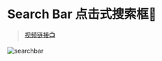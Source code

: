 # Search Bar 点击式搜索框🔎

> [视频链接📺](https://www.youtube.com/watch?v=RctaFustg5w)



![searchbar](https://picgo-bed-1305701422.cos.ap-shanghai.myqcloud.com/picgo/20210501215037_searchbar.gif)